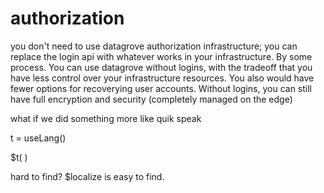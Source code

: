 
# authorization

you don't need to use datagrove authorization infrastructure; you can replace the login api with whatever works in your infrastructure. By some process. You can use datagrove without logins, with the tradeoff that you have less control over your infrastructure resources. You also would have fewer options for recoverying user accounts. Without logins, you can still have full encryption and security (completely managed on the edge)

what if we did something more like quik speak

t = useLang()

$t( )

hard to find? $localize is easy to find.

